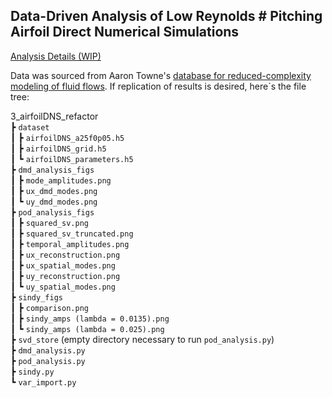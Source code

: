## Data-Driven Analysis of Low Reynolds # Pitching Airfoil Direct Numerical Simulations

[Analysis Details (WIP)](https://azielben.quarto.pub/airfoil-dns-analysis/)

Data was sourced from Aaron Towne's [database for reduced-complexity modeling of fluid flows](https://deepblue.lib.umich.edu/data/collections/kk91fk98z). If replication of results is desired, here`s the file tree:

3_airfoilDNS_refactor <br/> 
 ┣ `dataset` <br/> 
 ┃ ┣ `airfoilDNS_a25f0p05.h5` <br/> 
 ┃ ┣ `airfoilDNS_grid.h5` <br/> 
 ┃ ┗ `airfoilDNS_parameters.h5` <br/> 
 ┣ `dmd_analysis_figs` <br/> 
 ┃ ┣ `mode_amplitudes.png` <br/> 
 ┃ ┣ `ux_dmd_modes.png` <br/> 
 ┃ ┗ `uy_dmd_modes.png` <br/> 
 ┣ `pod_analysis_figs` <br/> 
 ┃ ┣ `squared_sv.png` <br/> 
 ┃ ┣ `squared_sv_truncated.png` <br/> 
 ┃ ┣ `temporal_amplitudes.png` <br/> 
 ┃ ┣ `ux_reconstruction.png` <br/> 
 ┃ ┣ `ux_spatial_modes.png` <br/> 
 ┃ ┣ `uy_reconstruction.png` <br/> 
 ┃ ┗ `uy_spatial_modes.png` <br/> 
 ┣ `sindy_figs` <br/> 
 ┃ ┣ `comparison.png` <br/> 
 ┃ ┣ `sindy_amps (lambda = 0.0135).png` <br/> 
 ┃ ┗ `sindy_amps (lambda = 0.025).png` <br/> 
 ┣ `svd_store` (empty directory necessary to run `pod_analysis.py`)<br/> 
 ┣ `dmd_analysis.py` <br/> 
 ┣ `pod_analysis.py` <br/> 
 ┣ `sindy.py` <br/> 
 ┗ `var_import.py` <br/> 